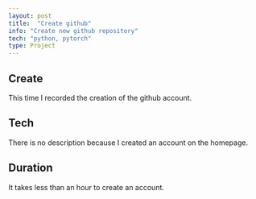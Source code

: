 ```yaml
---
layout: post
title:  "Create github"
info: "Create new github repository"
tech: "python, pytorch"
type: Project
---
```


## Create 
This time I recorded the creation of the github account.  

## Tech
There is no description because I created an account on the homepage.  

## Duration
It takes less than an hour to create an account.
